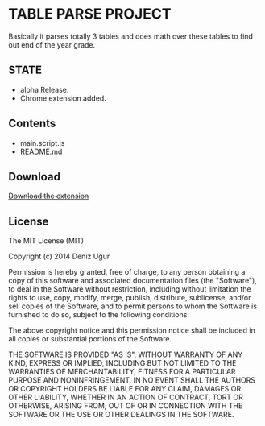 # TABLE PARSE PROJECT
Basically it parses totally 3 tables and does math over these tables to find out end of the year grade.

STATE
-------------
* alpha Release.
* Chrome extension added.

Contents
-------------
 * main.script.js
 * README.md

Download
-------------
~~[Download the extension](https://www.dropbox.com/s/4tt0r9ffyh0ziko/extension.crx?dl=1)~~

License
-------------
The MIT License (MIT)

Copyright (c) 2014 Deniz Uğur

Permission is hereby granted, free of charge, to any person obtaining a copy
of this software and associated documentation files (the "Software"), to deal
in the Software without restriction, including without limitation the rights
to use, copy, modify, merge, publish, distribute, sublicense, and/or sell
copies of the Software, and to permit persons to whom the Software is
furnished to do so, subject to the following conditions:

The above copyright notice and this permission notice shall be included in all
copies or substantial portions of the Software.

THE SOFTWARE IS PROVIDED "AS IS", WITHOUT WARRANTY OF ANY KIND, EXPRESS OR
IMPLIED, INCLUDING BUT NOT LIMITED TO THE WARRANTIES OF MERCHANTABILITY,
FITNESS FOR A PARTICULAR PURPOSE AND NONINFRINGEMENT. IN NO EVENT SHALL THE
AUTHORS OR COPYRIGHT HOLDERS BE LIABLE FOR ANY CLAIM, DAMAGES OR OTHER
LIABILITY, WHETHER IN AN ACTION OF CONTRACT, TORT OR OTHERWISE, ARISING FROM,
OUT OF OR IN CONNECTION WITH THE SOFTWARE OR THE USE OR OTHER DEALINGS IN THE
SOFTWARE.

